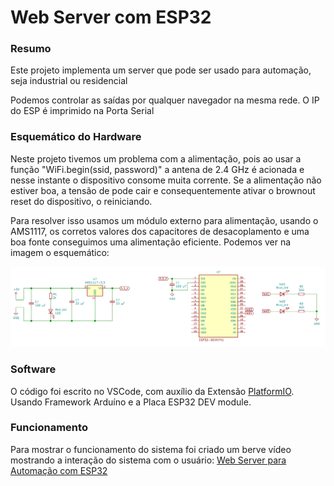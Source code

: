 # Web Server com ESP32

### Resumo

Este projeto implementa um server que pode ser usado para automação, seja industrial ou residencial

Podemos controlar as saídas por qualquer navegador na mesma rede. O IP do ESP é imprimido na Porta Serial

### Esquemático do Hardware 

Neste projeto tivemos um problema com a alimentação, pois ao usar a função "WiFi.begin(ssid, password)"
a antena de 2.4 GHz é acionada e nesse instante o dispositivo consome muita corrente. Se a alimentação não estiver boa,
a tensão de pode cair e consequentemente ativar o brownout reset do dispositivo, o reiniciando.

Para resolver isso usamos um módulo externo para alimentação, usando o AMS1117, os corretos valores dos capacitores de 
desacoplamento e uma boa fonte conseguimos uma alimentação eficiente. Podemos ver na imagem o esquemático:

![](imagens/hardware.png)

### Software

O código foi escrito no VSCode, com auxílio da Extensão [PlatformIO](https://docs.platformio.org/en/latest/integration/ide/vscode.html). 
Usando Framework Arduíno e a Placa ESP32 DEV module.

### Funcionamento

Para mostrar o funcionamento do sistema foi criado um berve vídeo mostrando a interação do sistema com o usuário: [Web Server para Automação com ESP32 ](https://www.youtube.com/watch?v=8yiR9su6jWE "Web Server para Automação com ESP32 ")

